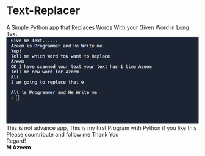 # Text-Replacer
A Simple Python app that Replaces Words With your Given Word in Long Text
![image](image.png)
<br>
This is not advance app, This is my first Program with Python if you like this Please countribute and follow me Thank You <br>
Regard!<br>
**M Azeem**